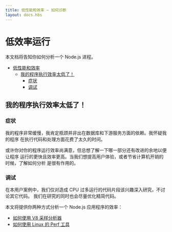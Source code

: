 ```yaml
---
title: 低性能和效率 — 如何诊断
layout: docs.hbs
---
```


# 低效率运行

本文档将告知你如何分析一个 Node.js 进程。

* [低性能和效率](#poor-performance)
  * [我的程序执行效率太低了！](#my-application-has-a-poor-performance)
    * [症状](#symptoms)
    * [调试](#debugging)

## 我的程序执行效率太低了！

### 症状

我的程序非常缓慢，我肯定瓶颈并非出在数据库和下游服务方面的依赖。我怀疑我的程序 在执行代码和处理方面花费了太久的时间。

或许你对你的程序运行效率尚满意，但总想了解一下哪一部分还有改进的余地以便让程序 运行的更快且效率更高。当我们想提高用户体验，或者节省计算机开销的时候，了解如何分析 是很有作用的。

### 调试

在本用户案例中，我们仅对造成 CPU 过多运行的代码片段该兴趣深入研究，不讨论其它代码。 我们在研究的同时也会尽量优化精简代码。

本文将提供你两种方式分析一个 Node.js 应用程序的效率：

* [如何使用 V8 采样分析器](https://nodejs.org/en/docs/guides/simple-profiling/)
* [如何使用 Linux 的 Perf 工具](/en/docs/guides/diagnostics/poor-performance/using-linux-perf)
